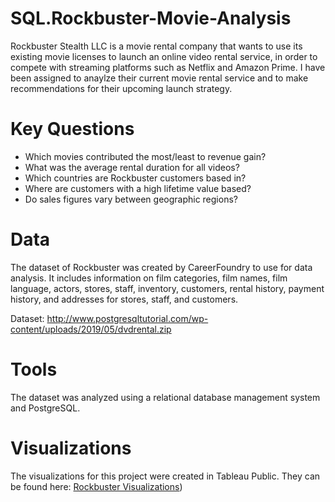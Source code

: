 # SQL.Rockbuster-Movie-Analysis
Rockbuster Stealth LLC is a movie rental company that wants to use its existing movie licenses to launch an online video rental service, in order to compete with streaming platforms such as Netflix and Amazon Prime. I have been assigned to anaylze their current movie rental service and to make recommendations for their upcoming launch strategy. 
# Key Questions
- Which movies contributed the most/least to revenue gain?
- What was the average rental duration for all videos?
- Which countries are Rockbuster customers based in?
- Where are customers with a high lifetime value based?
- Do sales figures vary between geographic regions?
# Data
The dataset of Rockbuster was created by CareerFoundry to use for data analysis. It includes information on film categories, film names, film language, actors, stores, staff, inventory, customers, rental history, payment history, and addresses for stores, staff, and customers.

Dataset: http://www.postgresqltutorial.com/wp-content/uploads/2019/05/dvdrental.zip
# Tools
The dataset was analyzed using a relational database management system and PostgreSQL.
# Visualizations
The visualizations for this project were created in Tableau Public. They can be found here: [Rockbuster Visualizations](https://public.tableau.com/app/profile/simone.van.der.graaf/viz/ProjectRockbuster-Careerfoundry/Rockbuster))  
